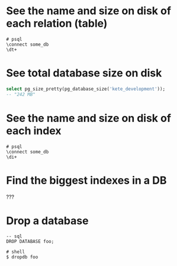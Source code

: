 
# See the name  and size on disk of each relation (table)

```
# psql
\connect some_db
\dt+
```

# See total database size on disk

```sql
select pg_size_pretty(pg_database_size('kete_development'));
-- "242 MB"
```

# See the name and size on disk of each index

```
# psql
\connect some_db
\di+
```

# Find the biggest indexes in a DB

???


# Drop a database

```
-- sql
DROP DATABASE foo;

# shell
$ dropdb foo
```
